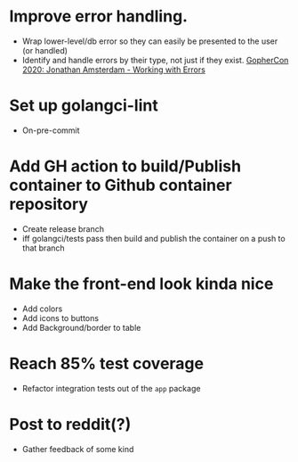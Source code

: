 # Improve error handling.
  - Wrap lower-level/db error so they can easily be presented to the user (or handled)
  - Identify and handle errors by their type, not just if they exist.
[GopherCon 2020: Jonathan Amsterdam - Working with Errors](https://www.youtube.com/watch?v=IKoSsJFdRtI&list=PL2ntRZ1ySWBfUint2hCE1JRxRWChloasB&index=1)

# Set up golangci-lint
  - On-pre-commit

# Add GH action to build/Publish container to Github container repository
  - Create release branch
  - iff golangci/tests pass then build and publish the container on a push to that branch

# Make the front-end look kinda nice
  - Add colors
  - Add icons to buttons
  - Add Background/border to table

# Reach 85% test coverage
  - Refactor integration tests out of the `app` package

# Post to reddit(?)
  - Gather feedback of some kind
